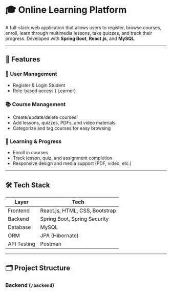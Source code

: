 # 🎓 Online Learning Platform

A full-stack web application that allows users to register, browse courses, enroll, learn through multimedia lessons, take quizzes, and track their progress. Developed with **Spring Boot**, **React.js**, and **MySQL**.

---

## 🚀 Features

### 🔐 User Management
- Register & Login Student
- Role-based access ( Learner)

### 📚 Course Management
- Create/update/delete courses
- Add lessons, quizzes, PDFs, and video materials
- Categorize and tag courses for easy browsing

### 📖 Learning & Progress
- Enroll in courses
- Track lesson, quiz, and assignment completion
- Responsive design and media support (PDF, video, etc.)

---

## 🛠 Tech Stack

| Layer      | Tech                        |
|------------|-----------------------------|
| Frontend   | React.js, HTML, CSS, Bootstrap |
| Backend    | Spring Boot, Spring Security |
| Database   | MySQL                       | 
| ORM        | JPA (Hibernate)             |
| API Testing| Postman                     |

---

## 🗂️ Project Structure

### Backend (`/backend`)

